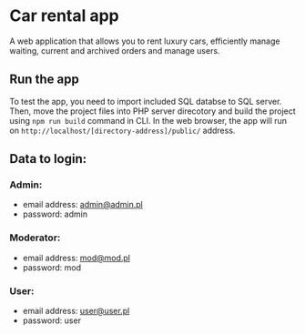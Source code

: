 # Car rental app

A web application that allows you to rent luxury cars, efficiently manage waiting, current and archived orders and manage users.

## Run the app

To test the app, you need to import included SQL databse to SQL server. Then, move the project files into PHP server direcotory and build the project using `npm run build` command in CLI. In the web browser, the app will run on `http://localhost/[directory-address]/public/` address.

## Data to login:

### Admin:

- email address: admin@admin.pl
- password: admin

### Moderator:

- email address: mod@mod.pl
- password: mod

### User:

- email address: user@user.pl
- password: user
